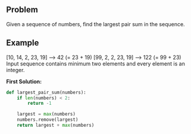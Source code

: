 ## Problem

Given a sequence of numbers, find the largest pair sum in the sequence.

## Example

[10, 14, 2, 23, 19] --> 42 (= 23 + 19)
[99, 2, 2, 23, 19] --> 122 (= 99 + 23)
Input sequence contains minimum two elements and every element is an integer.

**First Solution:**

```python
def largest_pair_sum(numbers):
    if len(numbers) < 2:
        return -1

    largest = max(numbers)
    numbers.remove(largest)
    return largest + max(numbers)
```
